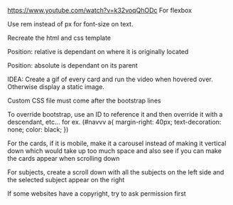https://www.youtube.com/watch?v=k32voqQhODc
For flexbox

Use rem instead of px for font-size on text.

Recreate the html and css template

Position: relative is dependant on where it is originally located

Position: absolute is dependant on its parent

IDEA: 
Create a gif of every card and run the video when hovered over. Otherwise display a static image.

Custom CSS file must come after the bootstrap lines

To override bootstrap, use an ID to reference it and then override it with a descendant, etc...
for ex. (#navvv a{
  margin-right: 40px;
  text-decoration: none;
  color: black;
})

For the cards, if it is mobile, make it a carousel instead of making it vertical down which would take up too much space
and also see if you can make the cards appear when scrolling down 

For subjects, create a scroll down with all the subjects on the left side and the selected subject appear on the right

If some websites have a copyright, try to ask permission first 